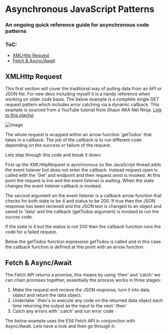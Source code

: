 # Asynchronous JavaScript Patterns

### An ongoing quick reference guide for asynchronous code patterns

### ToC:
- [XMLHttp Request](##XMLHTTP-Request)
- [Fetch & Async/Await](##Fetch-&-Async/Await)

## XMLHttp Request

This first section will cover the traditional way of pulling data from an API or JSON file.  For new devs including myself it is a handy reference when working on older code basis.  The below example is a complete single GET request pattern which includes error catching via a dynamic callback.  This example is sourced from a YouTube tutorial from Shaun AKA Net Ninja. <a href="https://www.youtube.com/playlist?list=PL4cUxeGkcC9jx2TTZk3IGWKSbtugYdrlu" target="_blank">Link to this playlist</a> 

![image](https://user-images.githubusercontent.com/73107656/107866472-54e75400-6e69-11eb-96f3-ea7bac285bdc.png)

The whole request is wrapped within an arrow function 'getTodos' that takes in a callback. The job of the callback is to run different code depending on the success or failure of the request.

Lets step through this code and break it down:

First up the XMLHttpRequest is aynchronous so the JavaScript thread adds the event listener but does not enter the callback.  Instead request.open is called with the 'Get' and endpoint and then request.send is invoked. At this point the request is live and the event listener is waiting. When the state changes the event listener callback is invoked:

The second argument on the event listener is a callback arrow function that checks for both state to be 4 and status to be 200.  If true then the JSON response has been recieved and the JSON text is changed to an object and saved to 'data' and the callback (getTodos argument) is invoked to run the succes code.

If the state is 4 but the status is not 200 then the callback function runs the code for a failed request.  

Below the getTodos function expression getTodos is called and in this case the callback function is defined at this point with an arrow function. 


## Fetch & Async/Await

The Fetch API returns a promise, this means by using 'then' and 'catch' we can chain promises together, essentially the process works in three stages:

1. Make the request and recieve the JSON response, turn it into data object and return the data object.
2. Undertake '.then's to execute any code on the returned data object each time returning the output as the input to the next '.then'
3. Catch any errors with '.catch' and run error code

The below example uses the ES6 Fetch API in conjunction with Async/Await. Lets have a look and then go through it:
